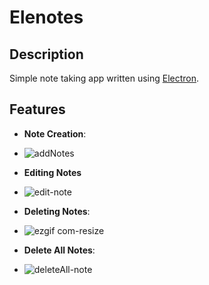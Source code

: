 # Elenotes

## Description
Simple note taking app written using [Electron](https://www.electronjs.org/).

## Features
- **Note Creation**: 
- ![addNotes](https://github.com/husseinhareb/Elenotes/assets/88323940/523b36f4-c41d-47c1-9149-aaff7da8f4be)

- **Editing Notes**
- ![edit-note](https://github.com/husseinhareb/Elenotes/assets/88323940/af6d7213-bf36-4d78-9130-2938ad18db45)
- **Deleting Notes**: 
- ![ezgif com-resize](https://github.com/husseinhareb/Elenotes/assets/88323940/08344844-1707-44eb-98e9-fbc2a3f29f10)

- **Delete All Notes**:
- ![deleteAll-note](https://github.com/husseinhareb/Elenotes/assets/88323940/ef367a2f-80b4-427d-943a-c70bafed7fda)

